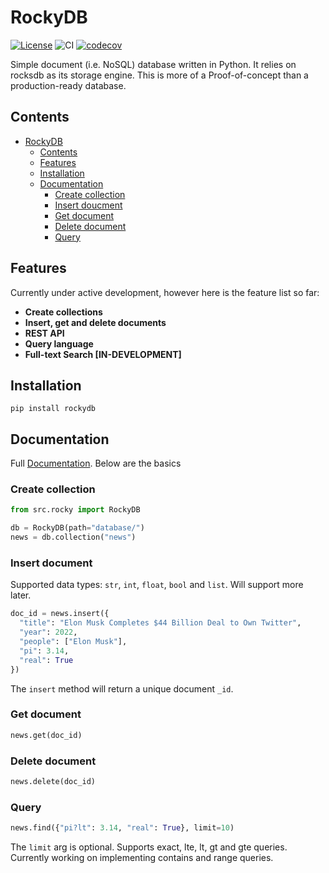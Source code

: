 # RockyDB 
[![License](https://img.shields.io/badge/License-Apache_2.0-blue.svg)](https://opensource.org/licenses/Apache-2.0)
![CI](https://github.com/aaldulimi/rockydb/actions/workflows/integrate.yml/badge.svg)
[![codecov](https://codecov.io/github/aaldulimi/RockyDB/branch/master/graph/badge.svg?token=6MZLCKX5IJ)](https://codecov.io/github/aaldulimi/RockyDB)

Simple document (i.e. NoSQL) database written in Python. It relies on rocksdb as its storage engine. This is more of a Proof-of-concept than a production-ready database. 

## Contents
- [RockyDB](#rockydb)
  - [Contents](#contents)
  - [Features](#features)
  - [Installation](#installation)
  - [Documentation](#documentation)
    - [Create collection](#create-collection)
    - [Insert doucment](#insert-document)
    - [Get document](#get-document)
    - [Delete document](#delete-document)
    - [Query](#query)
    


## Features
Currently under active development, however here is the feature list so far:

- **Create collections**
- **Insert, get and delete documents**
- **REST API**
- **Query language**
- **Full-text Search [IN-DEVELOPMENT]**

## Installation 
```pip install rockydb```

## Documentation
Full [Documentation](https://rockydb.readthedocs.io/en/latest/). Below are the basics
### Create collection 
```python
from src.rocky import RockyDB

db = RockyDB(path="database/")
news = db.collection("news")
```

### Insert document
Supported data types: `str`, `int`, `float`, `bool` and `list`. Will support more later. 
```python
doc_id = news.insert({
  "title": "Elon Musk Completes $44 Billion Deal to Own Twitter",
  "year": 2022,
  "people": ["Elon Musk"],
  "pi": 3.14,
  "real": True
})
```
The `insert` method will return a unique document `_id`.

### Get document
```python
news.get(doc_id)
```
### Delete document
```python
news.delete(doc_id)
```
### Query
```python
news.find({"pi?lt": 3.14, "real": True}, limit=10)
``` 
The `limit` arg is optional. Supports exact, lte, lt, gt and gte queries. Currently working on implementing contains and range queries.
